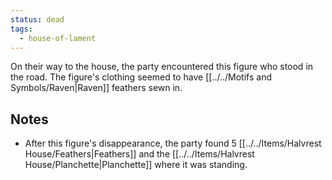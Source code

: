 ```yaml
---
status: dead
tags:
  - house-of-lament
---
```


On their way to the house, the party encountered this figure who stood in the road. The figure's clothing seemed to have [[../../Motifs and Symbols/Raven|Raven]] feathers sewn in.

## Notes
- After this figure's disappearance, the party found 5 [[../../Items/Halvrest House/Feathers|Feathers]] and the [[../../Items/Halvrest House/Planchette|Planchette]] where it was standing.
